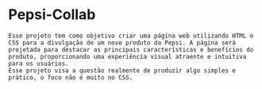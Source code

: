 <h1>Pepsi-Collab</h1>

    Esse projeto tem como objetivo criar uma página web utilizando HTML e CSS para a divulgação de um novo produto da Pepsi. A página será projetada para destacar as principais características e benefícios do produto, proporcionando uma experiência visual atraente e intuitiva para os usuários.
    Esse projeto visa a questão realmente de produzir algo simples e prático, o foco não é muito no CSS. 